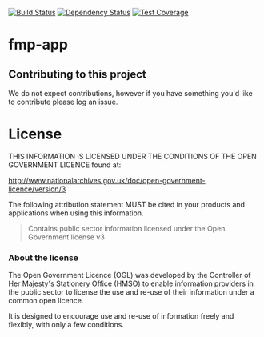 [![Build Status](https://travis-ci.org/DEFRA/fmp-app.svg?branch=master)](https://travis-ci.org/DEFRA/fmp-app)
[![Dependency Status](https://david-dm.org/DEFRA/fmp-app.svg)](https://david-dm.org/DEFRA/fmp-app)
[![Test Coverage](https://codeclimate.com/github/DEFRA/fmp-app/badges/coverage.svg)](https://codeclimate.com/github/DEFRA/fmp-app/coverage)

# fmp-app

## Contributing to this project

We do not expect contributions, however if you have something you'd like to contribute please log an issue.

# License

THIS INFORMATION IS LICENSED UNDER THE CONDITIONS OF THE OPEN GOVERNMENT LICENCE found at:

http://www.nationalarchives.gov.uk/doc/open-government-licence/version/3

The following attribution statement MUST be cited in your products and applications when using this information.

>Contains public sector information licensed under the Open Government license v3

### About the license

The Open Government Licence (OGL) was developed by the Controller of Her Majesty's Stationery Office (HMSO) to enable information providers in the public sector to license the use and re-use of their information under a common open licence.

It is designed to encourage use and re-use of information freely and flexibly, with only a few conditions.
